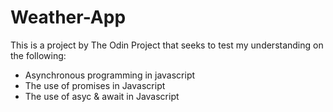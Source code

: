 # Weather-App
This is a project by The Odin Project that seeks to test my understanding on the following:
- Asynchronous programming in javascript
- The use of promises in Javascript
- The use of asyc & await in Javascript
